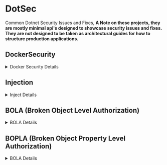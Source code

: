 # DotSec
Common Dotnet Security Issues and Fixes, __A Note on these projects, they are mostly minimal api's designed to showcase security issues and fixes. They are not designed to be taken as architectural guides for how to structure production applications.__

## DockerSecurity
<details>
<summary>Docker Security Details</summary>
Two identical "Hello World" APIs, each implemented with distinct Dockerfiles. The first app, **Unsecure.App**, is based on the <a href="https://learn.microsoft.com/en-us/dotnet/core/docker/build-container">default .NET template</a> and presents several security and efficiency issues. The second app, **Secure.App**, features an improved Dockerfile that addresses these concerns.

### Highlights of Secure.App Dockerfile improvements

- **Alpine Images:** Utilizes Alpine-based images for a smaller build and deployment footprint, optimizing resource usage.
- **Specific SHA Tags:** Implements exact SHA image tags to enhance immutability, security, and stability against potential vulnerabilities.
- **Selective File Copying:** Only copies and builds the necessary files, reducing the overall image size and attack surface.
- **Minimal Publishing:** Publishes only the required files (DLLs), excluding unnecessary executables.
- **Non-Root User:** **Critically** creates and assigns a dedicated non-root user and group, running the container under this user to improve security.
- **Defined Port Exposure:** Explicitly exposes the specified application ports, following best practices for container configuration.
</details>

## Injection
<details>
<summary>Inject Details</summary>

<a href="https://cwe.mitre.org/data/definitions/89.html">CWE-89</a> SQL Injection. This project demonstrates a typical SQL injection vulnerability. Navigate to <a href="http://localhost:YOURPORT/swagger/index.html">http://localhost:YOURPORT/swagger/index.html</a> to explore two endpoints: one vulnerable to SQL injection attacks and the other designed to be resistant. Use the following payload to test each endpoint and observe the differences!

**Payload:**
```json
{
  "username": "bad' OR '1'='1",
  "password": "bad' OR '1'='1"
}
```

> **Note:** Running this project will spin up an SQLite database.

### Highlights of Secure Endpoint Improvements

- **Parameterized Queries:** 
  - When raw SQL execution is necessary and an ORM isn't available, always use parameterized queries to prevent injection. For Entity Framework Core, this can be achieved using `FromSqlRaw` with parameters or by utilizing `FromSql`, which automatically handles parameterization.

- **Hashing Passwords and Salting:** 
  - Rule #1 of Authentication & Authorization (AuthN & AuthZ) is to never implement your own authentication. If you need to store passwords and don’t have access to a robust framework like [Microsoft Identity](https://learn.microsoft.com/en-us/aspnet/core/security/authentication/identity?view=aspnetcore-8.0), ensure you store only the hash of the password along with a random salt value. This practice helps protect against dictionary attacks by preventing attackers from easily guessing passwords or common hashes. __Also make sure you have a strong password policy when you allow users to self service accounts.__ Note that while this demo's SQL injection attacks, NoSQL Injection attacks are also extremely common and implemented (and fixed) in a similar manor.
</details>

## BOLA (Broken Object Level Authorization)
<details>
<summary>BOLA Details</summary>
<a href="https://owasp.org/API-Security/editions/2023/en/0xa1-broken-object-level-authorization/">BOLA</a>, <a href="https://cwe.mitre.org/data/definitions/285.html">CWE-285: Improper Authorization</a>, <a href="https://cwe.mitre.org/data/definitions/639.html">CWE-639: Authorization Bypass Through User-Controlled Key</a>. This project demonstrates a typical BOLA vulnerability; which is especially dangerous and static code analyzers frequently can't detect this issue. Navigate to <a href="http://localhost:YOURPORT/swagger/index.html">http://localhost:YOURPORT/swagger/index.html</a> to explore 5 endpoints:


`/api/unsecure/details`
**Payload:**
```json
{
  "id": 1
}
```
This endpoint allows you to increment the id parameter to access additional user accounts. Such vulnerabilities are often missed by static analyzers, making them a significant security risk. This endpoint does not require authentication, but even if it did, the flaw could still be exploited.

`/api/dangerous/getallusers`
Retrieves a list of all user IDs for demonstration purposes.

`/api/details`
**Payload:**
```json
{
  "userId": "Some Guid From getallusers"
}
```
This endpoint attempts to mitigate the issue by using Guid values instead of easily incremented IDs, making them harder to guess. However, similar to the previous endpoint, even with authorization, an attacker could still access additional user details with sufficient effort.

`/token`
**Payload:**
```json
{
  "email": "normal@normal.com",
  "password": "Password1!"
}
```
This endpoint generates a token for authentication. The identity implementation in this project is not production-ready but serves to demonstrate how to address the BOLA vulnerability.

`/api/secure/details`
**Payload:**
```json
{
  "userId": "Some Guid From getallusers"
}
```
This endpoint requires a valid JWT token and a valid userId Guid. It critically checks the current user's email against the email of the account details being retrieved. If they do not match, a 401 Unauthorized response is returned. While this solution improves security, further enhancements could include implementing Role-Based Access Control (RBAC) and user access policies to strengthen data protection. Overall, this last approach is significantly more secure than the initial implementation.
</details>

## BOPLA (Broken Object Property Level Authorization)
<details>
<summary>BOLA Details</summary>
<a href="https://owasp.org/API-Security/editions/2023/en/0xa3-broken-object-property-level-authorization/">BOPLA</a>, <a href="https://cwe.mitre.org/data/definitions/213.html">CWE-213: Exposure of Sensitive Information Due to Incompatible Policies</a>, <a href="https://cwe.mitre.org/data/definitions/915.html">CWE-915: Improperly Controlled Modification of Dynamically-Determined Object Attributes</a>. This project demonstrates a typical BOPLA vulnerability, like BOLA this issue is frequently not detected by static code analysis. Navigate to <a href="http://localhost:YOURPORT/swagger/index.html">http://localhost:YOURPORT/swagger/index.html</a> to explore 4 endpoints:

`/api/unsecure/details`

This endpoint returns the complete user object from the database, leading to excessive data exposure. Sensitive fields, such as "IsAdmin", may become visible to consumers. This could allow unauthorized users to attempt to elevate their privileges during user registration.

`/api/details`

This endpoint mitigates the data exposure issue by returning a tailored response object, which includes only the properties the API owner intends to expose—specifically, just the username.

`/token`
**Payload:**
Doesn't have the required Claim (will fail):
```json
{
  "email": "normal@normal.com",
  "password": "Password1!"
}
```
Has the required Claim:
```json
{
  "email": "admin@admin.com",
  "password": "Password2!"
}
```
This endpoint generates a token for authentication. The identity implementation in this project is not production-ready but serves to demonstrate how to address the BOLA vulnerability.

`/api/secure/details`
**Payload:**
```json
{
  "userId": "Some Guid From getallusers"
}
```
This endpoint requires a valid JWT token with the "AdminAccess" claim. It employs policy-based authorization, ensuring that only users with the necessary claims can access it. Although this endpoint returns a dedicated response object that includes the "IsAdmin" field, it enhances security by restricting access to expected users.
</details>
